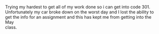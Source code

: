Trying my hardest to get all of my work done so i can get into code 301.  
Unfortunately my car broke down on the worst day and I lost the ability to  
get the info for an assignment and this has kept me from getting into the May  
class.

